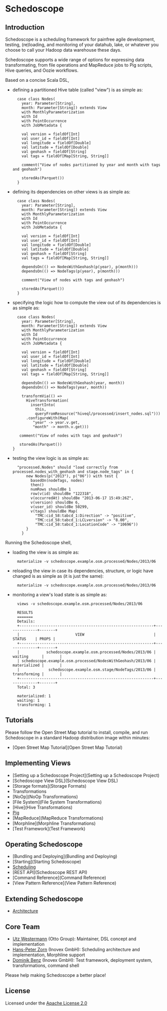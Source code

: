 # Schedoscope

## Introduction

Schedoscope is a scheduling framework for painfree agile development, testing, (re)loading, and monitoring of your datahub, lake, or whatever you choose to call your Hadoop data warehouse these days.

Schedoscope supports a wide range of options for expressing data transformating, from file operations and MapReduce jobs to Pig scripts, Hive queries, and Oozie workflows.

Based on a concise Scala DSL, 

* defining a partitioned Hive table (called "view") is as simple as:

        case class Nodes(
          year: Parameter[String],
          month: Parameter[String]) extends View
          with MonthlyParameterization
          with Id
          with PointOccurrence
          with JobMetadata {

          val version = fieldOf[Int]
          val user_id = fieldOf[Int]
          val longitude = fieldOf[Double]
          val latitude = fieldOf[Double]
          val geohash = fieldOf[String]
          val tags = fieldOf[Map[String, String]]

          comment("View of nodes partitioned by year and month with tags and geohash")

          storedAs(Parquet())
        }

* defining its dependencies on other views is as simple as:

        case class Nodes(
          year: Parameter[String],
          month: Parameter[String]) extends View
          with MonthlyParameterization
          with Id
          with PointOccurrence
          with JobMetadata {

          val version = fieldOf[Int]
          val user_id = fieldOf[Int]
          val longitude = fieldOf[Double]
          val latitude = fieldOf[Double]
          val geohash = fieldOf[String]
          val tags = fieldOf[Map[String, String]]

          dependsOn(() => NodesWithGeohash(p(year), p(month)))
          dependsOn(() => NodeTags(p(year), p(month)))

          comment("View of nodes with tags and geohash")

          storedAs(Parquet())
        }

* specifying the logic how to compute the view out of its dependencies is as simple as:

        case class Nodes(
          year: Parameter[String],
          month: Parameter[String]) extends View
          with MonthlyParameterization
          with Id
          with PointOccurrence
          with JobMetadata {

          val version = fieldOf[Int]
          val user_id = fieldOf[Int]
          val longitude = fieldOf[Double]
          val latitude = fieldOf[Double]
          val geohash = fieldOf[String]
          val tags = fieldOf[Map[String, String]]

          dependsOn(() => NodesWithGeohash(year, month))
          dependsOn(() => NodeTags(year, month))

          transformVia(() =>
            HiveTransformation(
              insertInto(
                this,
                queryFromResource("hiveql/processed/insert_nodes.sql")))          
            .configureWith(Map(
               "year" -> year.v.get,
               "month" -> month.v.get)))

         comment("View of nodes with tags and geohash")

         storedAs(Parquet())
      }

* testing the view logic is as simple as:

        "processed.Nodes" should "load correctly from processed.nodes_with_geohash and stage.node_tags" in {
            new Nodes(p("2013"), p("06")) with test {
              basedOn(nodeTags, nodes)
              then()
              numRows shouldBe 1
              row(v(id) shouldBe "122318",
              v(occurredAt) shouldBe "2013-06-17 15:49:26Z",
              v(version) shouldBe 6,
              v(user_id) shouldBe 50299,
              v(tags) shouldBe Map(
                "TMC:cid_58:tabcd_1:Direction" -> "positive",
                "TMC:cid_58:tabcd_1:LCLversion" -> "8.00",
                "TMC:cid_58:tabcd_1:LocationCode" -> "10696"))
            }
          }

Running the Schedoscope shell, 

* loading the view is as simple as:

        materialize -v schedoscope.example.osm.processed/Nodes/2013/06

* reloading the view in case its dependencies, structure, or logic have changed is as simple as (it is just the same):

        materialize -v schedoscope.example.osm.processed/Nodes/2013/06

* monitoring a view's load state is as simple as:

        views -v schedoscope.example.osm.processed/Nodes/2013/06
        
        RESULTS
        =======
        Details:
        +------------------------------------------------------------+--------------+-------+
        |                         VIEW                               |    STATUS    | PROPS |
        +------------------------------------------------------------+--------------+-------+
        |            schedoscope.example.osm.processed/Nodes/2013/06 | waiting      |       |
        | schedoscope.example.osm.processed/NodesWithGeohash/2013/06 | materialized |       |
        |             schedoscope.example.osm.stage/NodeTags/2013/06 | transforming |       |
        +------------------------------------------------------------+--------------+-------+
        Total: 3

        materialized: 1
        waiting: 1
        transforming: 1

## Tutorials

Please follow the Open Street Map tutorial to install, compile, and run Schedoscope in a standard Hadoop distribution image within minutes:

- [Open Street Map Tutorial](Open Street Map Tutorial)

## Implementing Views
- [Setting up a Schedoscope Project](Setting up a Schedoscope Project)
- [Schedoscope View DSL](Schedoscope View DSL)
- [Storage formats](Storage Formats)
- Transformations
 - [NoOp](NoOp Transformations)
 - [File System](File System Transformations)
 - [Hive](Hive Transformations)
 - [Pig](Pig-Transformations)
 - [MapReduce](MapReduce Transformations)
 - [Morphline](Morphline Transformations)
- [Test Framework](Test Framework)

## Operating Schedoscope
- [Bundling and Deploying](Bundling and Deploying)
- [Starting](Starting Schedoscope)
- [Scheduling](Scheduling)
- [REST API](Schedoscope REST API)
- [Command Reference](Command Reference)
- [View Pattern Reference](View Pattern Reference)

## Extending Schedoscope
- [Architecture](Architecture)

## Core Team
* [Utz Westermann](https://github.com/utzwestermann) (Otto Group): Maintainer, DSL concept and implementation 
* [Hans-Peter Zorn](https://github.com/hpzorn) (Inovex GmbH): Scheduling architecture and implementation, Morphline support
* [Dominik Benz](https://github.com/dominikbenz) (Inovex GmbH): Test framework, deployment system, transformations, command shell

Please help making Schedoscope a better place!

## License
Licensed under the [Apache License 2.0](https://github.com/ottogroup/schedoscope/blob/master/LICENSE)
